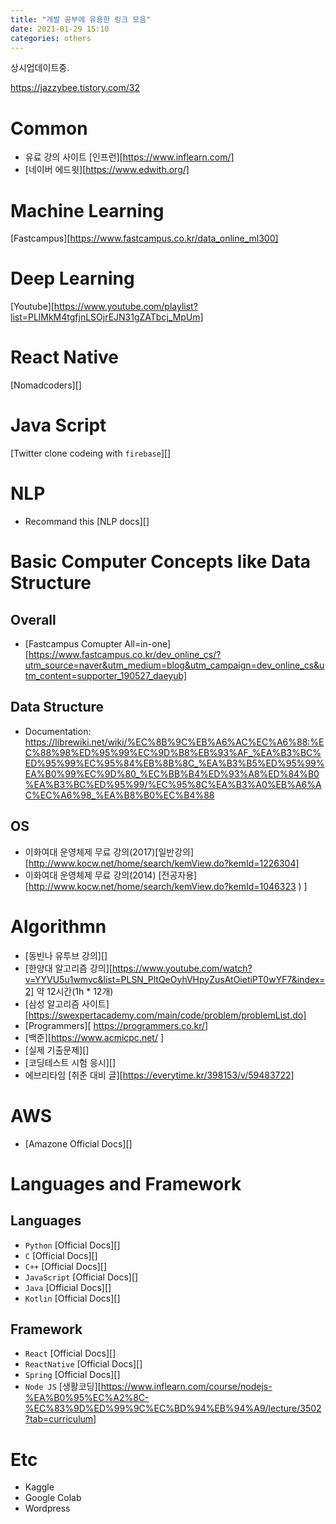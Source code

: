```yaml
---
title: "개발 공부에 유용한 링크 모음"
date: 2021-01-29 15:10
categories: others
---
```


상시업데이트중.

https://jazzybee.tistory.com/32
# Common
 - 유료 강의 사이트 [인프런][https://www.inflearn.com/]
 - [네이버 에드윗][https://www.edwith.org/]

# Machine Learning
[Fastcampus][https://www.fastcampus.co.kr/data_online_ml300]
# Deep Learning
[Youtube][https://www.youtube.com/playlist?list=PLlMkM4tgfjnLSOjrEJN31gZATbcj_MpUm]

# React Native
[Nomadcoders][]

# Java Script
[Twitter clone codeing with `firebase`][]

# NLP
 - Recommand this [NLP docs][]

# Basic Computer Concepts like Data Structure
 ## Overall
 - [Fastcampus Comupter All=in-one][https://www.fastcampus.co.kr/dev_online_cs/?utm_source=naver&utm_medium=blog&utm_campaign=dev_online_cs&utm_content=supporter_190527_daeyub] 
 ## Data Structure
 - Documentation: https://librewiki.net/wiki/%EC%8B%9C%EB%A6%AC%EC%A6%88:%EC%88%98%ED%95%99%EC%9D%B8%EB%93%AF_%EA%B3%BC%ED%95%99%EC%95%84%EB%8B%8C_%EA%B3%B5%ED%95%99%EA%B0%99%EC%9D%80_%EC%BB%B4%ED%93%A8%ED%84%B0%EA%B3%BC%ED%95%99/%EC%95%8C%EA%B3%A0%EB%A6%AC%EC%A6%98_%EA%B8%B0%EC%B4%88
 ## OS
 - 이화여대 운영체제 무료 강의(2017)[일반강의][http://www.kocw.net/home/search/kemView.do?kemId=1226304]
 - 이화여대 운영체제 무료 강의(2014) [전공자용][http://www.kocw.net/home/search/kemView.do?kemId=1046323 )
]

# Algorithmn
 - [동빈나 유투브 강의][]
 - [한양대 알고리즘 강의][https://www.youtube.com/watch?v=YYVU5u1wmvc&list=PLSN_PltQeOyhVHpyZusAtOietiPT0wYF7&index=2] 약 12시간(1h * 12개)
 - [삼성 알고리즘 사이트][https://swexpertacademy.com/main/code/problem/problemList.do]
 - [Programmers][ https://programmers.co.kr/]
 - [백준][https://www.acmicpc.net/ ]
 - [실제 기출문제][]
 - [코딩테스트 시험 응시][]
 - 에브리타임 [취준 대비 글][https://everytime.kr/398153/v/59483722]

# AWS
 - [Amazone Official Docs][]

# Languages and Framework
 ## Languages
 - `Python` [Official Docs][]
 - `C` [Official Docs][]
 - `C++` [Official Docs][]
 - `JavaScript` [Official Docs][]
 - `Java` [Official Docs][]
 - `Kotlin` [Official Docs][]
 ## Framework
 - `React` [Official Docs][]
 - `ReactNative` [Official Docs][]
 - `Spring` [Official Docs][]
 - `Node JS` [생활코딩][https://www.inflearn.com/course/nodejs-%EA%B0%95%EC%A2%8C-%EC%83%9D%ED%99%9C%EC%BD%94%EB%94%A9/lecture/3502?tab=curriculum]

# Etc
 - Kaggle
 - Google Colab
 - Wordpress